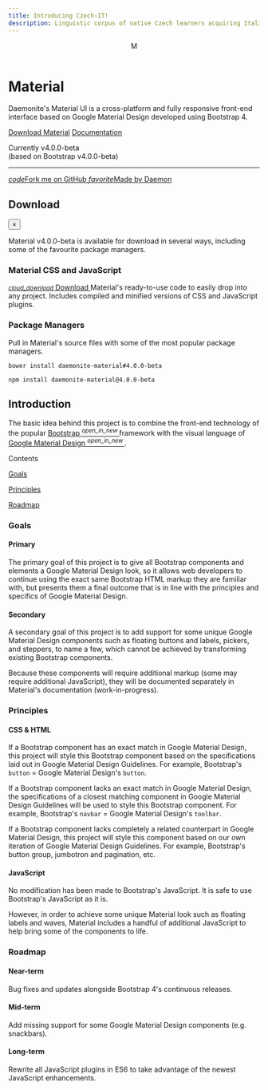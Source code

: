 ```yaml
---
title: Introducing Czech-IT!
description: Linguistic corpus of native Czech learners acquiring Italian language
---
```


<!DOCTYPE html>
<html lang="en">
<head>
  <meta charset="utf-8">
  <meta content="initial-scale=1, shrink-to-fit=no, width=device-width" name="viewport">
  <title>Material</title>
  <!-- CSS -->
  <!-- Add Material font (Roboto) and Material icon as needed -->
  <link href="https://fonts.googleapis.com/css?family=Roboto:300,300i,400,400i,500,500i,700,700i" rel="stylesheet">
  <link href="https://fonts.googleapis.com/icon?family=Material+Icons" rel="stylesheet">
  <!-- Add Material CSS, replace Bootstrap CSS -->
  <link href="/assets/css/material/css/material.min.css" rel="stylesheet">
  <!-- Additional CSS for documentation site -->
  <link href="/assets/css/material/bs/docs.min.css" rel="stylesheet">
  <link href="/assets/css/material/css/project.min.css" rel="stylesheet">
  <!-- Favicons -->
  <meta content="#9c27b0" name="theme-color">
  <link href="/assets/css/material/apple-touch-icon.png" rel="apple-touch-icon" sizes="180x180">
  <link href="/assets/css/material/favicon.ico" rel="icon">
</head>
<body class="doc-body">
  <header class="navbar navbar-dark toolbar-waterfall doc-navbar" id="doc_navbar">
    <span class="navbar-brand doc-navbar-logo">M</span>
  </header>
  <div class="jumbotron jumbotron-fluid mb-xl text-white doc-jumbotron" id="doc_index_jumbotron">
    <div class="container">
      <div class="row justify-content-center">
        <div class="col-sm-10 col-xl-6">
          <h1 class="typography-display-4">Material</h1>
          <p class="font-weight-light typography-title">Daemonite's Material UI is a cross-platform and fully responsive front-end interface based on Google Material Design developed using Bootstrap 4.</p>
          <p>
            <a class="btn btn-lg btn-secondary" data-toggle="modal" href="#doc_modal_download">Download Material</a>
            <a class="btn btn-lg btn-light" href="/assets/css/material/docs/4.0/getting-started/introduction/">Documentation</a>
          </p>
          <p class="text-white-hint typography-caption">Currently v4.0.0-beta
            <br>(based on Bootstrap v4.0.0-beta)</p>
          <hr>
          <p class="text-right">
            <a class="btn btn-outline-light btn-sm" href="https://github.com/Daemonite/material" target="_blank">
              <i class="material-icons mr-sm">code</i>Fork me on GitHub
            </a>
            <a class="btn btn-outline-light btn-sm" href="http://www.daemon.com.au/" target="_blank">
              <i class="material-icons mr-sm text-danger">favorite</i>Made by Daemon
            </a>
          </p>
        </div>
      </div>
    </div>
  </div>
  <div aria-hidden="true" aria-labelledby="doc_modal_download_label" class="modal fade" id="doc_modal_download" role="dialog" tabindex="-1">
    <div class="modal-dialog">
      <div class="modal-content">
        <div class="modal-header">
          <h2 class="modal-title" id="doc_modal_download_label">Download</h2>
          <button aria-label="Close" class="close" data-dismiss="modal" type="button">
            <span aria-hidden="true">&times;</span>
          </button>
        </div>
        <div class="modal-body">
          <p>Material v4.0.0-beta is available for download in several ways, including some of the favourite package managers.</p>
          <h3 class="mt-lg typography-body-2">Material CSS and JavaScript</h3>
          <p>
            <a href="https://github.com/Daemonite/assets/css/material/releases" target="_blank"><small class="align-text-top">
            <i class="material-icons">cloud_download</i></small> Download
          </a> Material's ready-to-use code to easily drop into any project. Includes compiled and minified versions of CSS and JavaScript plugins.
          </p>
          <h3 class="mt-lg typography-body-2">Package Managers</h3>
          <p>Pull in Material's source files with some of the most popular package managers.</p>
          <pre class="bg-light p-md">
<code>bower install daemonite-material#4.0.0-beta</code>
</pre>
          <pre class="bg-light p-md">
<code>npm install daemonite-material@4.0.0-beta</code>
</pre>
        </div>
      </div>
    </div>
  </div>
  <main class="doc-main" id="doc_main">
    <div class="container">
      <div class="row justify-content-center">
        <div class="col-sm-10 col-xl-6">
          <div class="mb-xl">
            <h2 class="text-primary">Introduction</h2>
            <p class="typography-subheading">
              The basic idea behind this project is to combine the front-end technology of the popular
              <a href="https://getbootstrap.com/" target="_blank">Bootstrap
              <sup>
                <i class="material-icons material-icons-inline">open_in_new</i>
              </sup>
            </a> framework with the visual language of
              <a href="https://material.google.com/" target="_blank">
              Google Material Design
              <sup>
                <i class="material-icons material-icons-inline">open_in_new</i>
              </sup>
            </a>.
            </p>
          </div>
          <div class="blockquote mb-xl">
            <p class="text-muted typography-body-1">Contents</p>
            <p>
              <a href="#doc_index_content_goals">Goals</a>
            </p>
            <p>
              <a href="#doc_index_content_principles">Principles</a>
            </p>
            <p>
              <a href="#doc_index_content_roadmap">Roadmap</a>
            </p>
          </div>
          <div class="mb-xl" id="doc_index_content_goals">
            <h3 class="text-primary">Goals</h3>
            <div class="row">
              <div class="col-md-6 mt-lg">
                <h4 class="text-secondary typography-subheading">Primary</h4>
                <p>The primary goal of this project is to give all Bootstrap components and elements a Google Material Design look, so it allows web developers to continue using the exact same Bootstrap HTML markup they are familiar with, but presents them a final outcome that is in line with the principles and specifics of Google Material Design.</p>
              </div>
              <div class="col-md-6 mt-lg">
                <h4 class="text-secondary typography-subheading">Secondary</h4>
                <p>A secondary goal of this project is to add support for some unique Google Material Design components such as floating buttons and labels, pickers, and steppers, to name a few, which cannot be achieved by transforming existing Bootstrap components.</p>
                <p>Because these components will require additional markup (some may require additional JavaScript), they will be documented separately in Material's documentation (work-in-progress).</p>
              </div>
            </div>
          </div>
          <div class="mb-xl" id="doc_index_content_principles">
            <h3 class="text-primary">Principles</h3>
            <div class="row">
              <div class="col-md-6 mt-lg">
                <h4 class="text-secondary typography-subheading">CSS &amp; HTML</h4>
                <p>If a Bootstrap component has an exact match in Google Material Design, this project will style this Bootstrap component based on the specifications laid out in Google Material Design Guidelines. For example, Bootstrap's <code>button</code> = Google Material Design's <code>button</code>.</p>
                <p>If a Bootstrap component lacks an exact match in Google Material Design, the specifications of a closest matching component in Google Material Design Guidelines will be used to style this Bootstrap component. For example, Bootstrap's <code>navbar</code> = Google Material Design's <code>toolbar</code>.</p>
                <p>If a Bootstrap component lacks completely a related counterpart in Google Material Design, this project will style this component based on our own iteration of Google Material Design Guidelines. For example, Bootstrap's button group, jumbotron and pagination, etc.</p>
              </div>
              <div class="col-md-6 mt-lg">
                <h4 class="text-secondary typography-subheading">JavaScript</h4>
                <p>No modification has been made to Bootstrap's JavaScript. It is safe to use Bootstrap's JavaScript as it is.</p>
                <p>However, in order to achieve some unique Material look such as floating labels and waves, Material includes a handful of additional JavaScript to help bring some of the components to life.</p>
              </div>
            </div>
          </div>
          <div class="mb-xl" id="doc_index_content_roadmap">
            <h3 class="text-primary">Roadmap</h3>
            <div class="row">
              <div class="col-md-4 mt-lg">
                <h4 class="text-secondary typography-subheading">Near-term</h4>
                <p>Bug fixes and updates alongside Bootstrap 4's continuous releases.</p>
              </div>
              <div class="col-md-4 mt-lg">
                <h4 class="text-secondary typography-subheading">Mid-term</h4>
                <p>Add missing support for some Google Material Design components (e.g. snackbars).</p>
              </div>
              <div class="col-md-4 mt-lg">
                <h4 class="text-secondary typography-subheading">Long-term</h4>
                <p>Rewrite all JavaScript plugins in ES6 to take advantage of the newest JavaScript enhancements.</p>
              </div>
            </div>
          </div>
        </div>
      </div>
    </div>
  </main>
  <!-- JavaScript -->
  <script src="https://code.jquery.com/jquery-3.2.1.slim.min.js"></script>
  <script src="https://cdnjs.cloudflare.com/ajax/libs/popper.js/1.11.0/umd/popper.min.js"></script>
  <script src="/assets/css/material/bs/bootstrap.min.js"></script>
  <!-- Add Material JavaScript on top of Bootstrap JavaScript -->
  <script src="/assets/css/material/js/material.min.js"></script>
  <!-- Additional JavaScript for documentation site -->
  <script src="/assets/css/material/bs/docs.min.js"></script>
  <script src="/assets/css/material/js/project.min.js"></script>
</body>
</html>